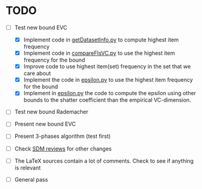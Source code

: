 TODO
====

- [ ] Test new bound EVC
  - [x] Implement code in [getDatasetInfo.py](code/getDatasetInfo.py) to
    compute highest item frequency
  - [x] Implement code in [compareFIsVC.py](code/compareFIsVC.py) to use the
	highest item frequency for the bound
  - [x] Improve code to use highest item(set) frequency in the set that we care
	about
  - [x] Implement the code in [epsilon.py](code/epsilon.py) to use the
	highest item frequency for the bound
  - [x] Implement in [epsilon.py](code/epsilon.py) the code to compute the
	epsilon using other bounds to the shatter coefficient than the empirical
	VC-dimension. 
- [ ] Test new bound Rademacher
- [ ] Present new bound EVC
- [ ] Present 3-phases algorithm (test first)
- [ ] Check [SDM reviews](paper/SDM14/ReviewsSDM.pdf) for other changes
- [ ] The LaTeX sources contain a lot of comments. Check to see if anything is
  relevant
- [ ] General pass

